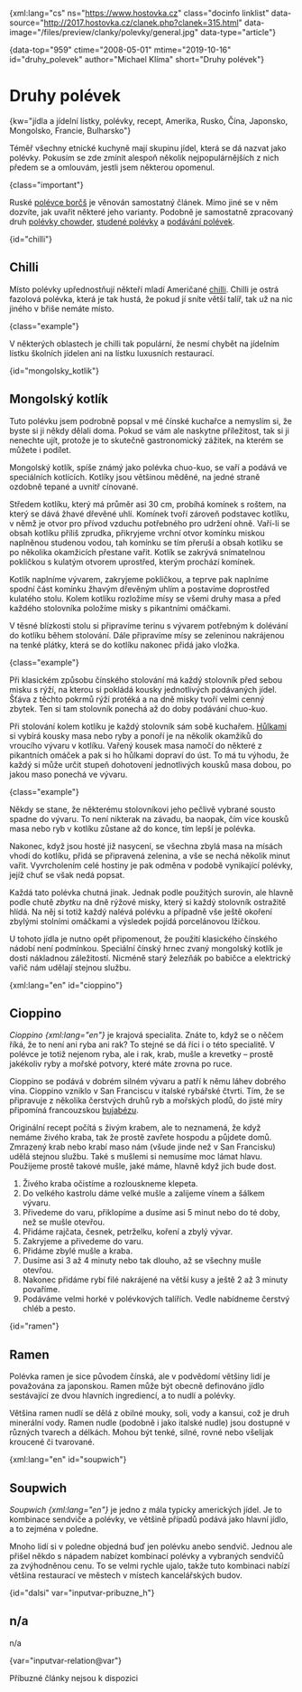 
{xml:lang="cs" ns="https://www.hostovka.cz" class="docinfo linklist" data-source="http://2017.hostovka.cz/clanek.php?clanek=315.html" data-image="/files/preview/clanky/polevky/general.jpg" data-type="article"}

{data-top="959" ctime="2008-05-01" mtime="2019-10-16" id="druhy_polevek" author="Michael Klíma" short="Druhy polévek"}

# Druhy polévek

<!-- generated attribute kw by user_updatekw.sh on 2020-07-05, do not edit -->

{kw="jídla a jídelní lístky, polévky, recept, Amerika, Rusko, Čína, Japonsko, Mongolsko, Francie, Bulharsko"}

Téměř všechny etnické kuchyně mají skupinu jídel, která se dá nazvat jako polévky. Pokusím se zde zmínit alespoň několik nejpopulárnějších z nich předem se a omlouvám, jestli jsem některou opomenul.

{class="important"}

Ruské [polévce borčš][1] je věnován samostatný článek. Mimo jiné se v něm dozvíte, jak uvařit některé jeho varianty. Podobně je samostatně zpracovaný druh [polévky chowder][2], [studené polévky][3] a [podávání polévek][4].

{id="chilli"}

## Chilli

Místo polévky upřednostňují někteří mladí Američané [chilli][5]. Chilli je ostrá fazolová polévka, která je tak hustá, že pokud jí sníte větší talíř, tak už na nic jiného v břiše nemáte místo.

{class="example"}

V některých oblastech je chilli tak populární, že nesmí chybět na jídelním lístku školních jídelen ani na lístku luxusních restaurací.

{id="mongolsky_kotlik"}

## Mongolský kotlík

Tuto polévku jsem podrobně popsal v mé čínské kuchařce a nemyslím si, že byste si ji někdy dělali doma. Pokud se vám ale naskytne příležitost, tak si ji nenechte ujít, protože je to skutečně gastronomický zážitek, na kterém se můžete i podílet.

Mongolský kotlík, spíše známý jako polévka chuo-kuo, se vaří a podává ve speciálních kotlících. Kotlíky jsou většinou měděné, na jedné straně ozdobně tepané a uvnitř cínované.

Středem kotlíku, který má průměr asi 30 cm, probíhá komínek s roštem, na který se dává žhavé dřevěné uhlí. Komínek tvoří zároveň podstavec kotlíku, v němž je otvor pro přívod vzduchu potřebného pro udržení ohně. Vaří-li se obsah kotlíku příliš zprudka, přikryjeme vrchní otvor komínku miskou naplněnou studenou vodou, tah komínku se tím přeruší a obsah kotlíku se po několika okamžicích přestane vařit. Kotlík se zakrývá snímatelnou pokličkou s kulatým otvorem uprostřed, kterým prochází komínek.

Kotlík naplníme vývarem, zakryjeme pokličkou, a teprve pak naplníme spodní část komínku žhavým dřevěným uhlím a postavíme doprostřed kulatého stolu. Kolem kotlíku rozložíme mísy se všemi druhy masa a před každého stolovníka položíme misky s pikantními omáčkami.

V těsné blízkosti stolu si připravíme terinu s vývarem potřebným k dolévání do kotlíku během stolování. Dále připravíme mísy se zeleninou nakrájenou na tenké plátky, která se do kotlíku nakonec přidá jako vložka.

{class="example"}

Při klasickém způsobu čínského stolování má každý stolovník před sebou misku s rýží, na kterou si pokládá kousky jednotlivých podávaných jídel. Šťáva z těchto pokrmů rýží protéká a na dně misky tvoří velmi cenný zbytek. Ten si tam stolovník ponechá až do doby podávání chuo-kuo.

Při stolování kolem kotlíku je každý stolovník sám sobě kuchařem. [Hůlkami][6] si vybírá kousky masa nebo ryby a ponoří je na několik okamžiků do vroucího vývaru v kotlíku. Vařený kousek masa namočí do některé z pikantních omáček a pak si ho hůlkami dopraví do úst. To má tu výhodu, že každý si může určit stupeň dohotovení jednotlivých kousků masa dobou, po jakou maso ponechá ve vývaru.

{class="example"}

Někdy se stane, že některému stolovníkovi jeho pečlivě vybrané sousto spadne do vývaru. To není nikterak na závadu, ba naopak, čím více kousků masa nebo ryb v kotlíku zůstane až do konce, tím lepší je polévka.

Nakonec, když jsou hosté již nasycení, se všechna zbylá masa na mísách vhodí do kotlíku, přidá se připravená zelenina, a vše se nechá několik minut vařit. Vyvrcholením celé hostiny je pak odměna v podobě vynikající polévky, jejíž chuť se však nedá popsat.

Každá tato polévka chutná jinak. Jednak podle použitých surovin, ale hlavně podle chutě _zbytku_ na dně rýžové misky, který si každý stolovník ostražitě hlídá. Na něj si totiž každý nalévá polévku a případně vše ještě okoření zbylými stolními omáčkami a výsledek pojídá porcelánovou lžičkou.

U tohoto jídla je nutno opět připomenout, že použití klasického čínského nádobí není podmínkou. Speciální čínský hrnec zvaný mongolský kotlík je dosti nákladnou záležitostí. Nicméně starý železňák po babičce a elektrický vařič nám udělají stejnou službu.

{xml:lang="en" id="cioppino"}

## Cioppino

_Cioppino {xml:lang="en"}_ je krajová specialita. Znáte to, když se o něčem říká, že to není ani ryba ani rak? To stejné se dá říci i o této specialitě. V polévce je totiž nejenom ryba, ale i rak, krab, mušle a krevetky – prostě jakékoliv ryby a mořské potvory, které máte zrovna po ruce.

Cioppino se podává v dobrém silném vývaru a patří k němu láhev dobrého vína. Cioppino vzniklo v San Franciscu v italské rybářské čtvrti. Tím, že se připravuje z několika čerstvých druhů ryb a mořských plodů, do jisté míry připomíná francouzskou [bujabézu][7].

Originální recept počítá s živým krabem, ale to neznamená, že když nemáme živého kraba, tak že prostě zavřete hospodu a půjdete domů. Zmrazený krab nebo krabí maso nám (všude jinde než v San Francisku) udělá stejnou službu. Také s mušlemi si nemusíme moc lámat hlavu. Použijeme prostě takové mušle, jaké máme, hlavně když jich bude dost.

  1. Živého kraba očistíme a rozlouskneme klepeta.
  2. Do velkého kastrolu dáme velké mušle a zalijeme vínem a šálkem vývaru.
  3. Přivedeme do varu, přiklopíme a dusíme asi 5 minut nebo do té doby, než se mušle otevřou.
  4. Přidáme rajčata, česnek, petrželku, koření a zbylý vývar.
  5. Zakryjeme a přivedeme do varu.
  6. Přidáme zbylé mušle a kraba.
  7. Dusíme asi 3 až 4 minuty nebo tak dlouho, až se všechny mušle otevřou.
  8. Nakonec přidáme rybí filé nakrájené na větší kusy a ještě 2 až 3 minuty povaříme.
  9. Podáváme velmi horké v polévkových talířích. Vedle nabídneme čerstvý chléb a pesto.

{id="ramen"}

## Ramen

Polévka ramen je sice původem čínská, ale v podvědomí většiny lidí je považována za japonskou. Ramen může být obecně definováno jídlo sestávající ze dvou hlavních ingrediencí, a to nudlí a polévky.

Většina ramen nudlí se dělá z obilné mouky, soli, vody a kansui, což je druh minerální vody. Ramen nudle (podobně i jako italské nudle) jsou dostupné v různých tvarech a délkách. Mohou být tenké, silné, rovné nebo všelijak kroucené či tvarované.

{xml:lang="en" id="soupwich"}

## Soupwich

_Soupwich {xml:lang="en"}_ je jedno z mála typicky amerických jídel. Je to kombinace sendviče a polévky, ve většině případů podává jako hlavní jídlo, a to zejména v poledne.

Mnoho lidí si v poledne objedná buď jen polévku anebo sendvič. Jednou ale přišel někdo s nápadem nabízet kombinací polévky a vybraných sendvičů za zvýhodněnou cenu. To se velmi rychle ujalo, takže tuto kombinaci nabízí většina restaurací ve městech v místech kancelářských budov.

{id="dalsi" var="inputvar-pribuzne_h"}

## n/a

n/a

{var="inputvar-relation@var"}

Příbuzné články nejsou k dispozici

 [1]: /borsc
 [2]: /chowder
 [3]: /studene_polevky
 [4]: /podavani_polevek
 [5]: /chili
 [6]: /hulky
 [7]: /bujabeza


